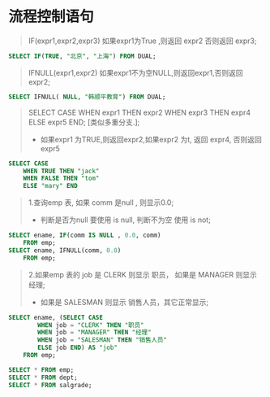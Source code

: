 # 流程控制语句

> IF(expr1,expr2,expr3)	如果expr1为True ,则返回 expr2 否则返回 expr3;  <br>
```sql
SELECT IF(TRUE, "北京", "上海") FROM DUAL;
```

> IFNULL(expr1,expr2)	如果expr1不为空NULL,则返回expr1,否则返回expr2;  <br>
```sql
SELECT IFNULL( NULL, "韩顺平教育") FROM DUAL;
```

> SELECT CASE WHEN expr1 THEN expr2 WHEN expr3 THEN expr4 ELSE expr5 END; [类似多重分支.];  <br>
> - 如果expr1 为TRUE,则返回expr2,如果expr2 为t, 返回 expr4, 否则返回 expr5 <br>
```sql
SELECT CASE 
	WHEN TRUE THEN "jack"
	WHEN FALSE THEN "tom" 
	ELSE "mary" END
```


> 1.查询emp 表, 如果 comm 是null , 则显示0.0;  <br>
> - 判断是否为null 要使用 is null, 判断不为空 使用 is not; <br>
```sql
SELECT ename, IF(comm IS NULL , 0.0, comm)
	FROM emp;
SELECT ename, IFNULL(comm, 0.0)
	FROM emp;
```

> 2.如果emp 表的 job 是 CLERK 则显示 职员， 如果是 MANAGER 则显示经理;  <br>
> - 如果是 SALESMAN 则显示 销售人员，其它正常显示; <br>
```sql
SELECT ename, (SELECT CASE 
		WHEN job = "CLERK" THEN "职员" 
		WHEN job = "MANAGER" THEN "经理"
		WHEN job = "SALESMAN" THEN "销售人员" 
		ELSE job END) AS "job"
	FROM emp; 

SELECT * FROM emp;
SELECT * FROM dept;
SELECT * FROM salgrade;
```


	